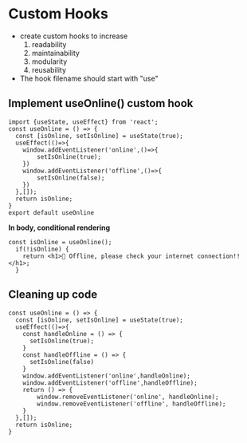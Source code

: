 # Custom Hooks
- create custom hooks to increase
  1. readability
  2. maintainability
  3. modularity
  4. reusability
- The hook filename should start with "use"

## Implement useOnline() custom hook
```
import {useState, useEffect} from 'react';
const useOnline = () => {
  const [isOnline, setIsOnline] = useState(true);
  useEffect(()=>{
    window.addEventListener('online',()=>{
        setIsOnline(true);
    })
    window.addEventListener('offline',()=>{
        setIsOnline(false);
    })
  },[]);
  return isOnline;
}
export default useOnline
```
**In body, conditional rendering**
```
const isOnline = useOnline();
  if(!isOnline) {
    return <h1>🔴 Offline, please check your internet connection!!</h1>;
  }
```
## Cleaning up code
```
const useOnline = () => {
  const [isOnline, setIsOnline] = useState(true);
  useEffect(()=>{
    const handleOnline = () => {
      setIsOnline(true);
    }
    const handleOffline = () => {
      setIsOnline(false)
    }
    window.addEventListener('online',handleOnline);
    window.addEventListener('offline',handleOffline);
    return () => {
        window.removeEventListener('online', handleOnline);
        window.removeEventListener('offline', handleOffline);
    }
  },[]);
  return isOnline;
}
```